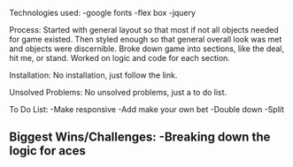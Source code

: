 Technologies used:
-google fonts
-flex box
-jquery

Process:
Started with general layout so that most if not all objects needed for game existed.
Then styled enough so that general overall look was met and objects were discernible.
Broke down game into sections, like the deal, hit me, or stand.
Worked on logic and code for each section.

Installation:
No installation, just follow the link.

Unsolved Problems:
No unsolved problems, just a to do list.

To Do List:
-Make responsive
-Add make your own bet
-Double down
-Split

Biggest Wins/Challenges:
-Breaking down the logic for aces
-
